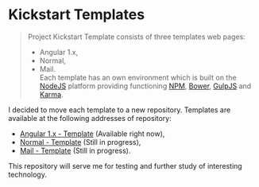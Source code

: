 # Kickstart Templates

> Project Kickstart Template consists of three templates web pages: <br>
> - Angular 1.x,
> - Normal,
> - Mail. <br>
> Each template has an own environment which is built on the <a href="https://nodejs.org/en/" target="_blank" rel="help">NodeJS</a> platform providing functioning <a href="https://www.npmjs.com/" target="_blank" rel="help">NPM</a>, <a href="https://bower.io/" target="_blank" rel="help">Bower</a>, <a href="http://gulpjs.com/" target="_blank" rel="help">GulpJS</a> and <a href="https://karma-runner.github.io/1.0/index.html" target="_blank" rel="help">Karma</a>.


I decided to move each template to a new repository. Templates are available at the following addresses of repository:
- <a href="https://github.com/mateuszarchicinski/Angular1.x-Template" target="_blank" rel="help">Angular 1.x - Template</a> (Available right now),
- <a href="https://github.com/mateuszarchicinski/Normal-Template" target="_blank" rel="help">Normal - Template</a> (Still in progress),
- <a href="https://github.com/mateuszarchicinski/Mail-Template" target="_blank" rel="help">Mail - Template</a> (Still in progress).


This repository will serve me for testing and further study of interesting technology.